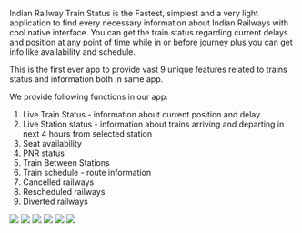 Indian Railway Train Status is the Fastest, simplest and a very light application to find every necessary information about Indian Railways with cool native interface. You can get the train status regarding current delays and position at any point of time while in or before journey plus you can get info like availability and schedule.

This is the first ever app to provide vast 9 unique features related to trains status and information both in same app.

We provide following functions in our app:

1. Live Train Status - information about current position and delay.
2. Live Station status - information about trains arriving and departing in next 4 hours from selected station
3. Seat availability 
4. PNR status
5. Train Between Stations
6. Train schedule - route information
7. Cancelled railways
8. Rescheduled railways
9. Diverted railways

![](https://raw.githubusercontent.com/rishabhnayak/Indian-Railway-Train-Status/master/readme/MainActivity.png)
![](https://raw.githubusercontent.com/rishabhnayak/Indian-Railway-Train-Status/master/readme/Train%20Between%20Two%20Stations.png)
![](https://raw.githubusercontent.com/rishabhnayak/Indian-Railway-Train-Status/master/readme/Track%20Your%20Location%20Popup.png)
![](https://raw.githubusercontent.com/rishabhnayak/Indian-Railway-Train-Status/master/readme/Station%20Status.png)
![](https://raw.githubusercontent.com/rishabhnayak/Indian-Railway-Train-Status/master/readme/Date%20Picker.png)
![](https://raw.githubusercontent.com/rishabhnayak/Indian-Railway-Train-Status/master/readme/Train%20Schedule.png)
